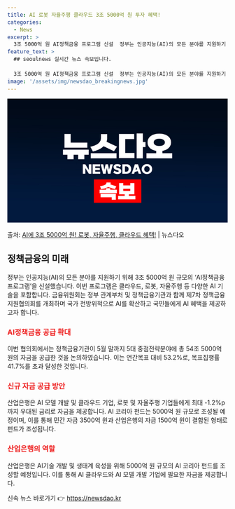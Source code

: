 ```yaml
---
title: AI 로봇 자율주행 클라우드 3조 5000억 원 투자 혜택!
categories:
  - News
excerpt: >
  3조 5000억 원 AI정책금융 프로그램 신설  정부는 인공지능(AI)의 모든 분야를 지원하기 위해 3조 5…
feature_text: >
  ## seoulnews 실시간 뉴스 속보입니다.

  3조 5000억 원 AI정책금융 프로그램 신설  정부는 인공지능(AI)의 모든 분야를 지원하기 위해 3조 5…
image: '/assets/img/newsdao_breakingnews.jpg'
---
```


![뉴스다오 속보](/assets/img/newsdao_breakingnews.jpg)

<p>출처: <a href="https://newsdao.kr/4601" rel="dofollow">AI에 3조 5000억 원! 로봇, 자율주행, 클라우드 혜택!</a> | 뉴스다오</p>

<h2 data-ke-size="size26">정책금융의 미래</h2>
<p data-ke-size="size16">정부는 인공지능(AI)의 모든 분야를 지원하기 위해 3조 5000억 원 규모의 ‘AI정책금융 프로그램’을 신설했습니다. 이번 프로그램은 클라우드, 로봇, 자율주행 등 다양한 AI 기술을 포함합니다. 금융위원회는 정부 관계부처 및 정책금융기관과 함께 제7차 정책금융지원협의회를 개최하며 국가 전방위적으로 AI를 확산하고 국민들에게 AI 혜택을 제공하고자 합니다.</p>

<h3><b><span style="color: #ee2323;">AI정책금융 공급 확대</span></b></h3>
<p data-ke-size="size16">이번 협의회에서는 정책금융기관이 5월 말까지 5대 중점전략분야에 총 54조 5000억 원의 자금을 공급한 것을 논의하였습니다. 이는 연간목표 대비 53.2%로, 목표집행률 41.7%를 초과 달성한 것입니다.</p>

<h3><b><span style="color: #ee2323;">신규 자금 공급 방안</span></b></h3>
<p data-ke-size="size16">산업은행은 AI 모델 개발 및 클라우드 기업, 로봇 및 자율주행 기업들에게 최대 -1.2%p까지 우대된 금리로 자금을 제공합니다. AI 코리아 펀드는 5000억 원 규모로 조성될 예정이며, 이를 통해 민간 자금 3500억 원과 산업은행의 자금 1500억 원이 결합된 형태로 펀드가 조성됩니다.</p>

<h3><b><span style="color: #ee2323;">산업은행의 역할</span></b></h3>
<p data-ke-size="size16">산업은행은 AI기술 개발 및 생태계 육성을 위해 5000억 원 규모의 AI 코리아 펀드를 조성할 예정입니다. 이를 통해 AI 클라우드와 AI 모델 개발 기업에 필요한 자금을 제공합니다.</p>
 

신속 뉴스 바로가기 👉 <a href="https://newsdao.kr" rel="dofollow">https://newsdao.kr</a>


